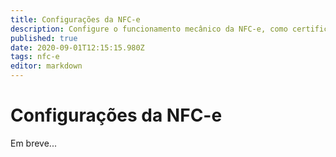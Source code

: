 ```yaml
---
title: Configurações da NFC-e
description: Configure o funcionamento mecânico da NFC-e, como certificado digital, série, etc.
published: true
date: 2020-09-01T12:15:15.980Z
tags: nfc-e
editor: markdown
---
```


# Configurações da NFC-e

Em breve...
